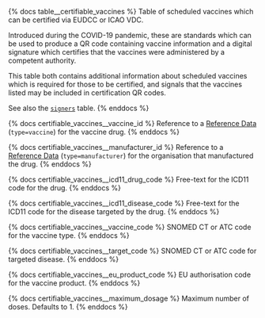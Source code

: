 {% docs table__certifiable_vaccines %}
Table of scheduled vaccines which can be certified via EUDCC or ICAO VDC.

Introduced during the COVID-19 pandemic, these are standards which can be
used to produce a QR code containing vaccine information and a digital signature
which certifies that the vaccines were administered by a competent authority.

This table both contains additional information about scheduled vaccines which is
required for those to be certified, and signals that the vaccines listed may be
included in certification QR codes.

See also the [`signers`](#!/source/source.tamanu.tamanu.signers) table.
{% enddocs %}

{% docs certifiable_vaccines__vaccine_id %}
Reference to a [Reference Data](#!/source/source.tamanu.tamanu.reference_data) (`type=vaccine`)
for the vaccine drug.
{% enddocs %}

{% docs certifiable_vaccines__manufacturer_id %}
Reference to a [Reference Data](#!/source/source.tamanu.tamanu.reference_data) (`type=manufacturer`)
for the organisation that manufactured the drug.
{% enddocs %}

{% docs certifiable_vaccines__icd11_drug_code %}
Free-text for the ICD11 code for the drug.
{% enddocs %}

{% docs certifiable_vaccines__icd11_disease_code %}
Free-text for the ICD11 code for the disease targeted by the drug.
{% enddocs %}

{% docs certifiable_vaccines__vaccine_code %}
SNOMED CT or ATC code for the vaccine type.
{% enddocs %}

{% docs certifiable_vaccines__target_code %}
SNOMED CT or ATC code for targeted disease.
{% enddocs %}

{% docs certifiable_vaccines__eu_product_code %}
EU authorisation code for the vaccine product.
{% enddocs %}

{% docs certifiable_vaccines__maximum_dosage %}
Maximum number of doses. Defaults to 1.
{% enddocs %}
